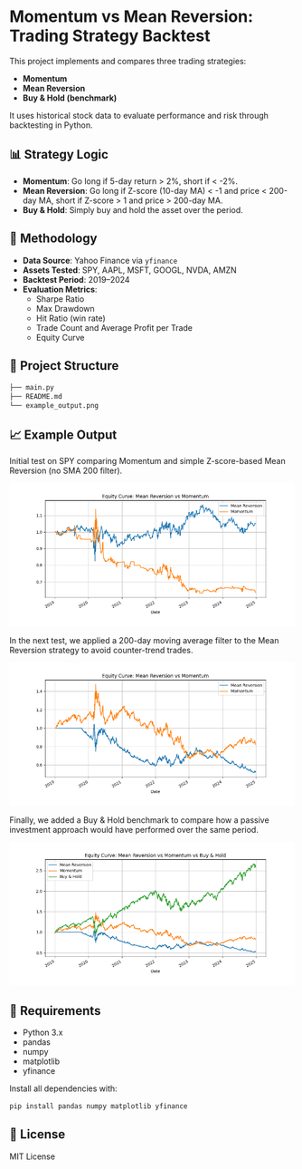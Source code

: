 # Momentum vs Mean Reversion: Trading Strategy Backtest

This project implements and compares three trading strategies:

- **Momentum**
- **Mean Reversion**
- **Buy & Hold (benchmark)**

It uses historical stock data to evaluate performance and risk through backtesting in Python.

## 📊 Strategy Logic

- **Momentum**: Go long if 5-day return > 2%, short if < -2%.
- **Mean Reversion**: Go long if Z-score (10-day MA) < -1 and price < 200-day MA, short if Z-score > 1 and price > 200-day MA.
- **Buy & Hold**: Simply buy and hold the asset over the period.

## 🧪 Methodology

- **Data Source**: Yahoo Finance via `yfinance`
- **Assets Tested**: SPY, AAPL, MSFT, GOOGL, NVDA, AMZN
- **Backtest Period**: 2019–2024
- **Evaluation Metrics**:
  - Sharpe Ratio
  - Max Drawdown
  - Hit Ratio (win rate)
  - Trade Count and Average Profit per Trade
  - Equity Curve

## 📁 Project Structure

```
├── main.py       
├── README.md                    
└── example_output.png
```

## 📈 Example Output

Initial test on SPY comparing Momentum and simple Z-score-based Mean Reversion (no SMA 200 filter).

![Equity Curve Example](example_output.png)

In the next test, we applied a 200-day moving average filter to the Mean Reversion strategy to avoid counter-trend trades.

![Equity Curve Example  2](output_2.png)

Finally, we added a Buy & Hold benchmark to compare how a passive investment approach would have performed over the same period.

![Equity Curve Example  3](output_3.png)

## 🔧 Requirements

- Python 3.x
- pandas
- numpy
- matplotlib
- yfinance

Install all dependencies with:

```bash
pip install pandas numpy matplotlib yfinance
```

## 📃 License
MIT License